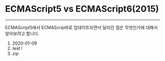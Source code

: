 # ECMAScript5 vs ECMAScript6(2015)
***
ECMAScript5에서 ECMAScript6로 업데이트되면서 달라진 점은 무엇인가에 대해서 알아보려고 합니다.


1. 2020-01-09
2. test !
3. zip